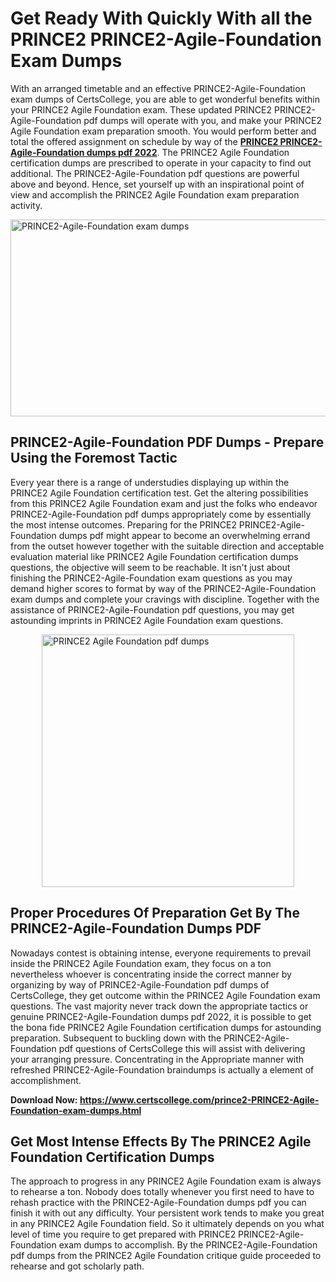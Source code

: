 <h1><strong>Get Ready With Quickly With all the PRINCE2 PRINCE2-Agile-Foundation Exam Dumps&nbsp;</strong></h1>
<p><span style="font-weight: 400;">With an arranged timetable and an effective  PRINCE2-Agile-Foundation exam dumps of CertsCollege, you are able to get wonderful benefits within your PRINCE2 Agile Foundation exam. These updated PRINCE2 PRINCE2-Agile-Foundation pdf dumps will operate with you, and make your PRINCE2 Agile Foundation exam preparation smooth. You would perform better and total the offered assignment on schedule by way of the <strong><a href="https://www.certscollege.com/prince2-PRINCE2-Agile-Foundation-exam-dumps.html">PRINCE2 PRINCE2-Agile-Foundation dumps pdf 2022</a></strong>. The PRINCE2 Agile Foundation certification dumps are prescribed to operate in your capacity to find out additional. The  PRINCE2-Agile-Foundation pdf questions are powerful above and beyond. Hence, set yourself up with an inspirational point of view and accomplish the PRINCE2 Agile Foundation exam preparation activity.&nbsp;</span></p>
<p><span style="font-weight: 400;"><img style="display: block; margin-left: auto; margin-right: auto;" src="https://i.ibb.co/CPDK3ps/Yellow-and-Blue-Initiative-Blog-Banner.png" alt="PRINCE2-Agile-Foundation exam dumps" width="559" height="315" /></span></p>
<h2><strong>PRINCE2-Agile-Foundation PDF Dumps - Prepare Using the Foremost Tactic</strong></h2>
<p><span style="font-weight: 400;">Every year there is a range of understudies displaying up within the PRINCE2 Agile Foundation certification test. Get the altering possibilities from this PRINCE2 Agile Foundation exam and just the folks who endeavor PRINCE2-Agile-Foundation pdf dumps appropriately come by essentially the most intense outcomes. Preparing for the PRINCE2 PRINCE2-Agile-Foundation dumps pdf might appear to become an overwhelming errand from the outset however together with the suitable direction and acceptable evaluation material like PRINCE2 Agile Foundation certification dumps questions, the objective will seem to be reachable. It isn't just about finishing the PRINCE2-Agile-Foundation exam questions as you may demand higher scores to format by way of the PRINCE2-Agile-Foundation exam dumps and complete your cravings with discipline. Together with the assistance of PRINCE2-Agile-Foundation pdf questions, you may get astounding imprints in PRINCE2 Agile Foundation exam questions.</span></p>
<p><span style="font-weight: 400;"><a href="https://tinyurl.com/2j5fs9cp"><img style="display: block; margin-left: auto; margin-right: auto;" src="https://i.ibb.co/9tMrhdY/Teacher-Appreciation-Invitation.png" alt="PRINCE2 Agile Foundation pdf dumps " width="404" height="404" /></a></span></p>
<h2><strong>Proper Procedures Of Preparation Get By The PRINCE2-Agile-Foundation Dumps PDF</strong></h2>
<p><span style="font-weight: 400;">Nowadays contest is obtaining intense, everyone requirements to prevail inside the PRINCE2 Agile Foundation exam, they focus on a ton nevertheless whoever is concentrating inside the correct manner by organizing by way of PRINCE2-Agile-Foundation pdf dumps of CertsCollege, they get outcome within the PRINCE2 Agile Foundation exam questions. The vast majority never track down the appropriate tactics or genuine PRINCE2-Agile-Foundation dumps pdf 2022, it is possible to get the bona fide PRINCE2 Agile Foundation certification dumps for astounding preparation. Subsequent to buckling down with the  PRINCE2-Agile-Foundation pdf questions of CertsCollege this will assist with delivering your arranging pressure. Concentrating in the Appropriate manner with refreshed PRINCE2-Agile-Foundation braindumps is actually a element of accomplishment.</span></p>
<p><span style="font-weight: 400;"><strong>Download Now: <a href="https://www.certscollege.com/prince2-PRINCE2-Agile-Foundation-exam-dumps.html">https://www.certscollege.com/prince2-PRINCE2-Agile-Foundation-exam-dumps.html</a></strong></span></p>
<h2><strong>Get Most Intense Effects By The PRINCE2 Agile Foundation Certification Dumps</strong></h2>
<p><span style="font-weight: 400;">The approach to progress in any PRINCE2 Agile Foundation exam is always to rehearse a ton. Nobody does totally whenever you first need to have to rehash practice with the PRINCE2-Agile-Foundation dumps pdf you can finish it with out any difficulty. Your persistent work tends to make you great in any PRINCE2 Agile Foundation field. So it ultimately depends on you what level of time you require to get prepared with PRINCE2 PRINCE2-Agile-Foundation exam dumps to accomplish. By the PRINCE2-Agile-Foundation pdf dumps from the PRINCE2 Agile Foundation critique guide proceeded to rehearse and got scholarly path.</span></p>
